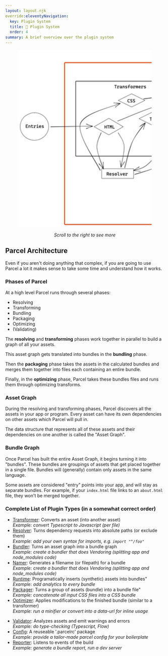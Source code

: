 ```yaml
---
layout: layout.njk
override:eleventyNavigation:
  key: Plugin System
  title: 🔌 Plugin System
  order: 4
summary: A brief overview over the plugin system
---
```


<figure>
  <div style="overflow-x: auto;">
    <img style="height: 35rem; max-height: 65vh; max-width: none;" src="./full_diagram.opt.png"/>
  </div>
  <figcaption style="text-align: center;">

_Scroll to the right to see more_

  </figcaption>
</figure>

## Parcel Architecture

Even if you aren't doing anything that complex, if you are going to use Parcel
a lot it makes sense to take some time and understand how it works.

### Phases of Parcel

At a high level Parcel runs through several phases:

- Resolving
- Transforming
- Bundling
- Packaging
- Optimizing
- (Validating)

The **resolving** and **transforming** phases work together in parallel to
build a graph of all your assets.

This asset graph gets translated into bundles in the **bundling** phase.

Then the **packaging** phase takes the assets in the calculated bundles and
merges them together into files each containing an entire bundle.

Finally, in the **optimizing** phase, Parcel takes these bundles files and runs
them through optimizing transforms.

### Asset Graph

During the resolving and transforming phases, Parcel discovers all the assets
in your app or program. Every asset can have its own dependencies on other
assets which Parcel will pull in.

The data structure that represents all of these assets and their dependencies
on one another is called the "Asset Graph".

### Bundle Graph

Once Parcel has built the entire Asset Graph, it begins turning it into
"bundles". These bundles are groupings of assets that get placed together in a
single file. Bundles will (generally) contain only assets in the same language.

Some assets are considered "entry" points into your app, and will stay as
separate bundles. For example, if your `index.html` file links to an
`about.html` file, they won't be merged together.

### Complete List of Plugin Types (in a somewhat correct order)

- [Transformer](transformer): Converts an asset (into another asset) <br>
  _Example: convert Typescript to Javascript (per file)_
- [Resolver](resolver): Turns dependency requests into absolute paths (or exclude them) <br>
  _Example: add your own syntax for imports, e.g. `import "^/foo"`_
- [Bundler](bundler): Turns an asset graph into a bundle graph <br>
  _Example: create a bundler that does Vendoring (splitting app and node_modules code)_
- [Namer](namer): Generates a filename (or filepath) for a bundle <br>
  _Example: create a bundler that does Vendoring (splitting app and node_modules code)_
- [Runtime](runtime): Programatically inserts (synthetic) assets into bundles" <br>
  _Example: add analytics to every bundle_
- [Packager](packager): Turns a group of assets (bundle) into a bundle file" <br>
  _Example: concatenate all input CSS files into a CSS bundle_
- [Optimizer](optimizer): Applies modifications to the finished bundle (similar to a transformer) <br>
  _Example: run a minifier or convert into a data-url for inline usage_

<p></p> <!-- Force two lists -->

- [Validator](validator): Analyzes assets and emit warnings and errors <br>
  _Example: do type-checking (Typescript, Flow)_
- [Config](config): A reuseable '.parcelrc' package <br>
  _Example: provide a tailor-made parcel config for your boilerplate_ <br>
- [Reporter](reporter): Listens to events of the build <br>
  _Example: generate a bundle report, run a dev server_

